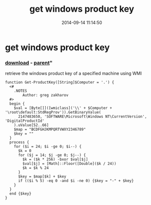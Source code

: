 ﻿---
pid:            5427
parent:         5426
children:       
poster:         Erika
title:          get windows product key
date:           2014-09-14 11:14:50
format:         posh
---

# get windows product key

### [download](5427.ps1) - [parent](5426.md)"

retrieve the windows product key of a specified machine using WMI

```posh
function Get-ProductKey([String]$Computer = '.') {
  <#
    .NOTES
        Author: greg zakharov
  #>
  begin {
    $val = [Byte[]]([wmiclass]('\\' + $Computer + '\root\default:StdRegProv')).GetBinaryValue(
      2147483650, 'SOFTWARE\Microsoft\Windows NT\CurrentVersion', 'DigitalProductId'
    ).uValue[52..66]
    $map = "BCDFGHJKMPQRTVWXY2346789"
    $key = ""
  }
  process {
    for ($i = 24; $i -ge 0; $i--) {
      $k = 0
      for ($j = 14; $j -ge 0; $j--) {
        $k = ($k * 256) -bxor $val[$j]
        $val[$j] = [Math]::Floor([Double]($k / 24))
        $k = $k % 24
      }
      $key = $map[$k] + $key
      if (($i % 5) -eq 0 -and $i -ne 0) {$key = "-" + $key}
    }
  }
  end {$key}
}
```
